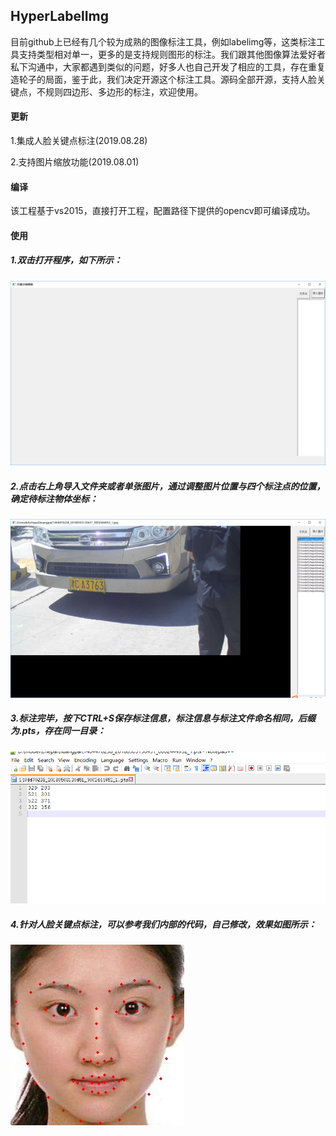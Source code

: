 ## HyperLabelImg

目前github上已经有几个较为成熟的图像标注工具，例如labelimg等，这类标注工具支持类型相对单一，更多的是支持规则图形的标注。我们跟其他图像算法爱好者私下沟通中，大家都遇到类似的问题，好多人也自己开发了相应的工具，存在重复造轮子的局面，鉴于此，我们决定开源这个标注工具。源码全部开源，支持人脸关键点，不规则四边形、多边形的标注，欢迎使用。

#### 更新

1.集成人脸关键点标注(2019.08.28)

2.支持图片缩放功能(2019.08.01)

#### 编译

该工程基于vs2015，直接打开工程，配置路径下提供的opencv即可编译成功。

#### 使用

##### 1.双击打开程序，如下所示：
![](example/1.png )

##### 2.点击右上角导入文件夹或者单张图片，通过调整图片位置与四个标注点的位置，确定待标注物体坐标：
![](example/2.png)

##### 3.标注完毕，按下CTRL+S保存标注信息，标注信息与标注文件命名相同，后缀为.pts，存在同一目录：
![](example/3.png)


##### 4.针对人脸关键点标注，可以参考我们内部的代码，自己修改，效果如图所示：
![](example/result.jpg)

